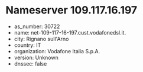 # Nameserver 109.117.16.197

* as_number: 30722
* name: net-109-117-16-197.cust.vodafonedsl.it.
* city: Rignano sull'Arno
* country: IT
* organization: Vodafone Italia S.p.A.
* version: Unknown
* dnssec: false
